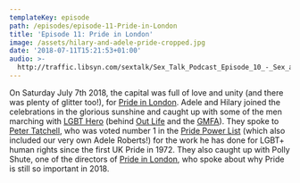 ```yaml
---
templateKey: episode
path: /episodes/episode-11-Pride-in-London
title: 'Episode 11: Pride in London'
image: /assets/hilary-and-adele-pride-cropped.jpg
date: '2018-07-11T15:21:53+01:00'
audio: >-
  http://traffic.libsyn.com/sextalk/Sex_Talk_Podcast_Episode_10_-_Sex_and_Disability.mp3
---
```

On Saturday July 7th 2018, the capital was full of love and unity (and there was plenty of glitter too!), for [Pride in London](https://prideinlondon.org/). Adele and Hilary joined the celebrations in the glorious sunshine and caught up with some of the men marching with [LGBT Hero](https://www.lgbthero.org.uk/) (behind [Out Life](https://www.outlife.org.uk/) and the [GMFA](https://www.gmfa.org.uk/)). They spoke to [Peter Tatchell](https://www.petertatchellfoundation.org/), who was voted number 1 in the [Pride Power List](http://www.pridepowerlist.co.uk/pride-powerlist-2018.html) (which also included our very own Adele Roberts!) for the work he has done for LGBT+ human rights since the first UK Pride in 1972. They also caught up with Polly Shute, one of the directors of [Pride in London](https://prideinlondon.org/), who spoke about why Pride is still so important in 2018.
